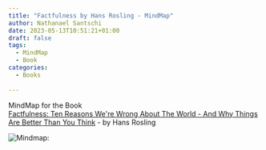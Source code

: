 ```yaml
---
title: "Factfulness by Hans Rosling - MindMap"
author: Nathanael Santschi
date: 2023-05-13T10:51:21+01:00
draft: false
tags:
  - MindMap
  - Book
categories:
  - Books
  
---
```


MindMap for the Book  
[Factfulness: Ten Reasons We're Wrong About The World - And Why Things Are Better Than You Think](https://www.amazon.de/-/en/Hans-Rosling-ebook/dp/B0769XK7D6/ref=sr_1_2?keywords=factfulness+buch&qid=1683982006&sprefix=factf%2Caps%2C162&sr=8-2) - by Hans Rosling


![Mindmap:](/images/Factfulness.svg "Preview")



